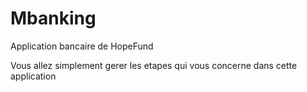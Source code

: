 # Mbanking
Application bancaire de HopeFund


Vous allez simplement gerer les etapes qui vous concerne dans cette application

